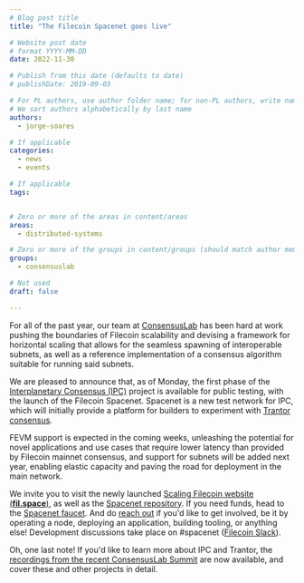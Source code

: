```yaml
---
# Blog post title
title: "The Filecoin Spacenet goes live"

# Website post date
# format YYYY-MM-DD
date: 2022-11-30

# Publish from this date (defaults to date)
# publishDate: 2019-09-03

# For PL authors, use author folder name; for non-PL authors, write name as in paper within ""
# We sort authors alphabetically by last name
authors:
  - jorge-soares

# If applicable
categories:
  - news
  - events

# If applicable
tags:


# Zero or more of the areas in content/areas
areas:
  - distributed-systems

# Zero or more of the groups in content/groups (should match author membership)
groups:
  - consensuslab

# Not used
draft: false

---
```


For all of the past year, our team at [ConsensusLab](/groups/consensuslab) has been hard at work pushing the boundaries of Filecoin scalability and devising a framework for horizontal scaling that allows for the seamless spawning of interoperable subnets, as well as a reference implementation of a consensus algorithm suitable for running said subnets.

We are pleased to announce that, as of Monday, the first phase of the [Interplanetary Consensus (IPC)](https://github.com/protocol/ConsensusLab/blob/main/specs/hierarchical_consensus.md) project is available for public testing, with the launch of the Filecoin Spacenet. Spacenet is a new test network for IPC, which will initially provide a platform for builders to experiment with [Trantor consensus](https://github.com/protocol/ConsensusLab/blob/main/specs/trantor.md).

FEVM support is expected in the coming weeks, unleashing the potential for novel applications and use cases that require lower latency than provided by Filecoin mainnet consensus, and support for subnets will be added next year, enabling elastic capacity and paving the road for deployment in the main network.

We invite you to visit the newly launched [Scaling Filecoin website (**fil.space**)](https://fil.space/), as well as the [Spacenet repository](https://github.com/consensus-shipyard/spacenet). If you need funds, head to the [Spacenet faucet](https://spacenet.consensus.ninja/). And do [reach out](https://forms.gle/b1bKWonBEsnCS7pv8) if you'd like to get involved, be it by operating a node, deploying an application, building tooling, or anything else! Development discussions take place on #spacenet ([Filecoin Slack](https://filecoin.io/slack)).

Oh, one last note! If you'd like to learn more about IPC and Trantor, the [recordings from the recent ConsensusLab Summit](https://www.consensuslabsummit.io/videos) are now available, and cover these and other projects in detail.
